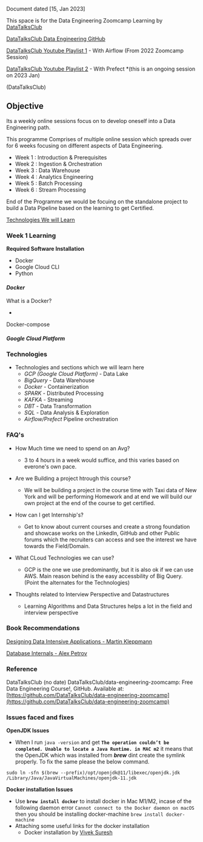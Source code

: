 Document dated [15, Jan 2023]


This space is for the Data Engineering Zoomcamp Learning by [DataTalksClub](https://datatalks.club/)

[DataTalksClub Data Engineering GitHub](https://github.com/DataTalksClub/data-engineering-zoomcamp)

[DataTalksClub Youtube Playlist 1](https://www.youtube.com/watch?v=bkJZDmreIpA&list=PL3MmuxUbc_hKVX8VnwWCPaWlIHf1qmg8s) - With Airflow (From 2022 Zoomcamp Session)

[DataTalksClub Youtube Playlist 2](https://www.youtube.com/watch?v=-zpVha7bw5A&list=PL3MmuxUbc_hJjEePXIdE-LVUx_1ZZjYGW) - With Prefect *(this is an ongoing session on 2023 Jan)

(DataTalksClub)

## Objective 

Its a weekly online sessions focus on to develop oneself into a Data Engineering path. 

This programme Comprises of multiple online session which spreads over for 6 weeks focusing on different aspects of Data Engineering.

* Week 1	:	Introduction & Prerequisites
* Week 2	:	Ingestion & Orchestration
* Week 3	:	Data Warehouse
* Week 4	:	Analytics Engineering
* Week 5	:	Batch Processing
* Week 6	:	Stream Processing

End of the Programme we would be focuing on the standalone project to build a Data Pipeline based on the learning to get Certified.

[Technologies We will Learn](#Technologies)

### Week 1 Learning

**Required Software Installation**

* Docker
* Google Cloud CLI
* Python


#### *Docker*

What is a Docker?

* 

Docker-compose

#### *Google Cloud Platform*

### Technologies

* Technologies and sections which we will learn here
	* *GCP (Google Cloud Platform)* - Data Lake
	* *BigQuery* - Data Warehouse
	* *Docker* - Containerization
	* *SPARK* - Distributed Processing
	* *KAFKA* - Streaming
	* *DBT* - Data Transformation
	* *SQL* - Data Analysis & Exploration
	* *Airflow/Prefect* Pipeline orchestration

### FAQ's

* How Much time we need to spend on an Avg?
   * 3 to 4 hours in a week would suffice, and this varies based on everone's own  pace.
   
* Are we Building a project htrough this course?
   * We will be building a project in the course time with Taxi data of New York and will be performing Homework and at end we will build our own project at the end of the course to get certified.
* How can I get Internship's?
   * Get to know about current courses and create a strong foundation and showcase works on the LinkedIn, GitHub and other Public forums which the recruiters can access and see the interest we have towards the Field/Domain.
   
* What CLoud Technologies we can use?
   * GCP is the one we use predominantly, but it is also ok if we can use AWS. Main reason behind is the easy accessbility of Big Query. (Point the alternates for the Technologies)



* Thoughts related to Interview Perspective and Datastructures
	* Learning Algorithms and Data Structures helps a lot in the field and interview perspective


### Book Recommendations

[Designing Data Intensive Applications - Martin Kleppmann](https://learning.oreilly.com/library/view/designing-data-intensive-applications/9781491903063/)

[Database Internals - Alex Petrov](https://learning.oreilly.com/library/view/database-internals/9781492040330/)

### Reference

DataTalksClub (no date) DataTalksClub/data-engineering-zoomcamp: Free Data Engineering Course!, GitHub. Available at: [https://github.com/DataTalksClub/data-engineering-zoomcamp](https://github.com/DataTalksClub/data-engineering-zoomcamp)  




### Issues faced and fixes

**OpenJDK Issues**


* When I run `java -version` and get **`The operation couldn’t be completed. Unable to locate a Java Runtime. in MAC m2`** it means that the OpenJDK which was installed from **_brew_** dint create the symlink properly. To fix the same please the below command.


`sudo ln -sfn $(brew --prefix)/opt/openjdk@11/libexec/openjdk.jdk /Library/Java/JavaVirtualMachines/openjdk-11.jdk`


**Docker installation Issues**


* Use **`brew install docker`** to install docker in Mac M1/M2, incase of the following daemon error `Cannot connect to the Docker daemon on macOS` then you should be installing docker-machine `brew install docker-machine`
* Attaching some useful links for the docker installation
	* Docker installation by [Vivek Suresh](https://medium.com/@vivekslair/setting-up-docker-in-macos-ee36d37b3be2)